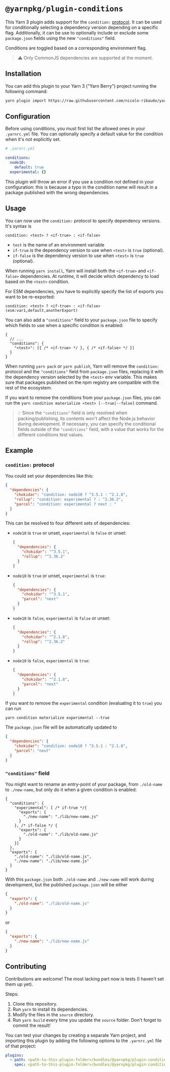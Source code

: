 # `@yarnpkg/plugin-conditions`

This Yarn 3 plugin adds support for the `condition:` [protocol](https://yarnpkg.com/features/protocols). It can be used for conditionally selecting a dependency version depending on a specific flag. Additionally, it can be use to optionally include or exclude some `package.json` fields using the new `"conditions"` field.

Conditions are toggled based on a corresponding environment flag.

> ⚠️ Only CommonJS dependencies are supported at the moment.

## Installation

You can add this plugin to your Yarn 3 ("Yarn Berry") project running the following command:

```bash
yarn plugin import https://raw.githubusercontent.com/nicolo-ribaudo/yarn-plugin-conditions/main/bundles/%40yarnpkg/plugin-conditions.js
```

## Configuration

Before using conditions, you must first list the allowed ones in your `.yarnrc.yml` file. You can optionally specify a default value for the condition when it's not explicitly set.

```yaml
# .yarnrc.yml

conditions:
  node10:
    default: true
  experimental: {}
```

This plugin will throw an error if you use a condition not defined in your configuration: this is because a typo in the condition name will result in a package published with the wrong dependencies.

## Usage

You can now use the `condition:` protocol to specify dependency versions. It's syntax is

```
condition: <test> ? <if-true> : <if-false>
```

- `test` is the name of an environment variable
- `if-true` is the dependency version to use when `<test>` is `true` (optional).
- `if-false` is the dependency version to use when `<test>` is `true` (optional).

When running `yarn install`, Yarn will install both the `<if-true>` and `<if-false>` dependencies. At _runtime_, it will decide which dependency to load based on the `<test>` condition.

For ESM dependencies, you have to explicitly specify the list of exports you want to be re-exported:
```
condition: <test> ? <if-true> : <if-false> (esm:var1,default,anotherExport)
```

You can also add a `"conditions"` field to your `package.json` file to specify which fields to use when a specific condition is enabled:
```jsonc
{
  // ...
  "conditions": {
    "<test>": [{ /* <if-true> */ }, { /* <if-false> */ }]
  }
}
```

When running `yarn pack` or `yarn publish`, Yarn will remove the `condition:` protocol and the `"conditions"` field from `package.json` files, replacing it with the dependency version selected by the `<test>` env variable. This makes sure that packages published on the npm registry are compatible with the rest of the ecosystem.

If you want to remove the conditions from your `package.json` files, you can run the `yarn condition materialize <test> [--true|--false]` command.

> 💡 Since the `"conditions"` field is only resolved when packing/publishing, its contents won't affect the Node.js behavior during development. If necessary, you can specify the conditional fields outside of the `"conditions"` field, with a value that works for the different conditions test values.

## Example

### `condition:` protocol

You could set your dependencies like this:

```json
{
  "dependencies": {
    "chokidar": "condition: node10 ? ^3.5.1 : ^2.1.8",
    "rollup": "condition: experimental ? : ^2.36.2",
    "parcel": "condition: experimental ? next : "
  }
}
```

This can be resolved to four different sets of dependencies:

- `node10` is `true` or unset, `experimental` is `false` or unset:

  ```json
  {
    "dependencies": {
      "chokidar": "^3.5.1",
      "rollup": "^2.36.2"
    }
  }
  ```

- `node10` is `true` or unset, `experimental` is `true`:

  ```json
  {
    "dependencies": {
      "chokidar": "^3.5.1",
      "parcel": "next"
    }
  }
  ```

- `node10` is `false`, `experimental` is `false` or unset:

  ```json
  {
    "dependencies": {
      "chokidar": "^2.1.8",
      "rollup": "^2.36.2"
    }
  }
  ```

- `node10` is `false`, `experimental` is `true`:

  ```json
  {
    "dependencies": {
      "chokidar": "^2.1.8",
      "parcel": "next"
    }
  }
  ```

If you want to remove the `experimental` condition (evaluating it to `true`) you can run

```
yarn condition materialize experimental --true
```

The `package.json` file will be automatically updated to

```json
{
  "dependencies": {
    "chokidar": "condition: node10 ? ^3.5.1 : ^2.1.8",
    "parcel": "next"
  }
}
```

### `"conditions"` field

You might want to rename an entry-point of your package, from `./old-name` to `./new-name`, but only do it when a given condition is enabled:
```jsonc
{
  "conditions": {
    "experimental": [ /* if-true */{
      "exports": {
        "./new-name": "./lib/new-name.js"
      }
    }, /* if-false */ {
      "exports": {
        "./old-name": "./lib/old-name.js"
      }
    }]
  },
  "exports": {
    "./old-name": "./lib/old-name.js",
    "./new-name": "./lib/new-name.js"
  }
}
```

With this `package.json` both `./old-name` and `./new-name` will work during development, but the published `package.json` will be either
```json
{
  "exports": {
    "./old-name": "./lib/old-name.js"
  }
}
```
or
```json
{
  "exports": {
    "./new-name": "./lib/new-name.js"
  }
}
```

## Contributing

Contributions are welcome! The most lacking part now is tests (I haven't set them up yet).

Steps:

1. Clone this repository.
2. Run `yarn` to install its dependencies.
3. Modify the files in the `source` directory.
4. Run `yarn build` every time you update the `source` folder. Don't forget to commit the result!

You can test your changes by creating a separate Yarn project, and importing this plugin by adding the following options to the `.yarnrc.yml` file of that project:

```yaml
plugins:
  - path: <path-to-this-plugin-folder>/bundles/@yarnpkg/plugin-conditions.js
    spec: <path-to-this-plugin-folder>/bundles/@yarnpkg/plugin-conditions.js
```
